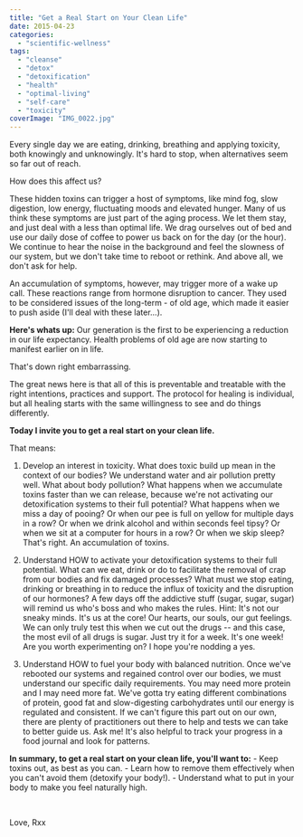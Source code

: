 ```yaml
---
title: "Get a Real Start on Your Clean Life"
date: 2015-04-23
categories: 
  - "scientific-wellness"
tags: 
  - "cleanse"
  - "detox"
  - "detoxification"
  - "health"
  - "optimal-living"
  - "self-care"
  - "toxicity"
coverImage: "IMG_0022.jpg"
---
```


Every single day we are eating, drinking, breathing and applying toxicity, both knowingly and unknowingly. It's hard to stop, when alternatives seem so far out of reach.

How does this affect us?

These hidden toxins can trigger a host of symptoms, like mind fog, slow digestion, low energy, fluctuating moods and elevated hunger. Many of us think these symptoms are just part of the aging process. We let them stay, and just deal with a less than optimal life. We drag ourselves out of bed and use our daily dose of coffee to power us back on for the day (or the hour). We continue to hear the noise in the background and feel the slowness of our system, but we don't take time to reboot or rethink. And above all, we don't ask for help.

An accumulation of symptoms, however, may trigger more of a wake up call. These reactions range from hormone disruption to cancer. They used to be considered issues of the long-term - of old age, which made it easier to push aside (I'll deal with these later...).

**Here's whats up:** Our generation is the first to be experiencing a reduction in our life expectancy. Health problems of old age are now starting to manifest earlier on in life.

That's down right embarrassing.

The great news here is that all of this is preventable and treatable with the right intentions, practices and support. The protocol for healing is individual, but all healing starts with the same willingness to see and do things differently.

**Today I invite you to get a real start on your clean life.**

That means:

1) Develop an interest in toxicity. What does toxic build up mean in the context of our bodies? We understand water and air pollution pretty well. What about body pollution? What happens when we accumulate toxins faster than we can release, because we're not activating our detoxification systems to their full potential? What happens when we miss a day of pooing? Or when our pee is full on yellow for multiple days in a row? Or when we drink alcohol and within seconds feel tipsy? Or when we sit at a computer for hours in a row? Or when we skip sleep? That's right. An accumulation of toxins.

2) Understand HOW to activate your detoxification systems to their full potential. What can we eat, drink or do to facilitate the removal of crap from our bodies and fix damaged processes? What must we stop eating, drinking or breathing in to reduce the influx of toxicity and the disruption of our hormones? A few days off the addictive stuff (sugar, sugar, sugar) will remind us who's boss and who makes the rules. Hint: It's not our sneaky minds. It's us at the core! Our hearts, our souls, our gut feelings. We can only truly test this when we cut out the drugs -- and this case, the most evil of all drugs is sugar. Just try it for a week. It's one week! Are you worth experimenting on? I hope you're nodding a yes.

3) Understand HOW to fuel your body with balanced nutrition. Once we've rebooted our systems and regained control over our bodies, we must understand our specific daily requirements. You may need more protein and I may need more fat. We've gotta try eating different combinations of protein, good fat and slow-digesting carbohydrates until our energy is regulated and consistent. If we can't figure this part out on our own, there are plenty of practitioners out there to help and tests we can take to better guide us. Ask me! It's also helpful to track your progress in a food journal and look for patterns.

**In summary, to get a real start on your clean life, you'll want to:** - Keep toxins out, as best as you can. - Learn how to remove them effectively when you can't avoid them (detoxify your body!). - Understand what to put in your body to make you feel naturally high.

 

Love, Rxx
